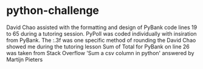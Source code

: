 # python-challenge
David Chao assisted with the formatting and design of PyBank code lines 19 to 65 during a tutoring session.
PyPoll was coded individually with insiration from PyBank. The :.3f was one specific method of rounding the David Chao showed me during the tutoring lesson
Sum of Total for PyBank on line 26 was taken from Stack Overflow 'Sum a csv column in python' answered by Martijn Pieters
